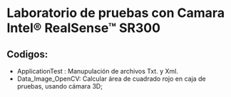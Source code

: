 # Laboratorio de pruebas con Camara Intel® RealSense­™ SR300

## Codigos:
- ApplicationTest : Manupulación de archivos Txt. y Xml.
- Data_Image_OpenCV: Calcular área de cuadrado rojo en caja de pruebas, usando cámara 3D;
